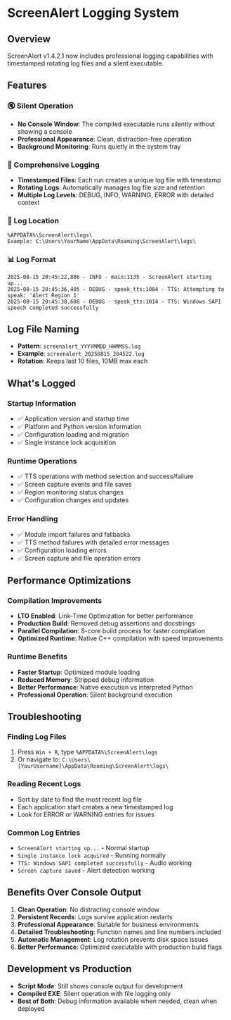 # ScreenAlert Logging System

## Overview
ScreenAlert v1.4.2.1 now includes professional logging capabilities with timestamped rotating log files and a silent executable.

## Features

### 🔇 Silent Operation
- **No Console Window**: The compiled executable runs silently without showing a console
- **Professional Appearance**: Clean, distraction-free operation
- **Background Monitoring**: Runs quietly in the system tray

### 📝 Comprehensive Logging
- **Timestamped Files**: Each run creates a unique log file with timestamp
- **Rotating Logs**: Automatically manages log file size and retention
- **Multiple Log Levels**: DEBUG, INFO, WARNING, ERROR with detailed context

### 📍 Log Location
```
%APPDATA%\ScreenAlert\logs\
Example: C:\Users\YourName\AppData\Roaming\ScreenAlert\logs\
```

### 📊 Log Format
```
2025-08-15 20:45:22,886 - INFO - main:1135 - ScreenAlert starting up...
2025-08-15 20:45:36,405 - DEBUG - speak_tts:1004 - TTS: Attempting to speak: 'Alert Region 1'
2025-08-15 20:45:38,608 - DEBUG - speak_tts:1014 - TTS: Windows SAPI speech completed successfully
```

## Log File Naming
- **Pattern**: `screenalert_YYYYMMDD_HHMMSS.log`
- **Example**: `screenalert_20250815_204522.log`
- **Rotation**: Keeps last 10 files, 10MB max each

## What's Logged

### Startup Information
- ✅ Application version and startup time
- ✅ Platform and Python version information
- ✅ Configuration loading and migration
- ✅ Single instance lock acquisition

### Runtime Operations
- ✅ TTS operations with method selection and success/failure
- ✅ Screen capture events and file saves
- ✅ Region monitoring status changes
- ✅ Configuration changes and updates

### Error Handling
- ✅ Module import failures and fallbacks
- ✅ TTS method failures with detailed error messages
- ✅ Configuration loading errors
- ✅ Screen capture and file operation errors

## Performance Optimizations

### Compilation Improvements
- **LTO Enabled**: Link-Time Optimization for better performance
- **Production Build**: Removed debug assertions and docstrings
- **Parallel Compilation**: 8-core build process for faster compilation
- **Optimized Runtime**: Native C++ compilation with speed improvements

### Runtime Benefits
- **Faster Startup**: Optimized module loading
- **Reduced Memory**: Stripped debug information
- **Better Performance**: Native execution vs interpreted Python
- **Professional Operation**: Silent background execution

## Troubleshooting

### Finding Log Files
1. Press `Win + R`, type `%APPDATA%\ScreenAlert\logs`
2. Or navigate to: `C:\Users\[YourUsername]\AppData\Roaming\ScreenAlert\logs\`

### Reading Recent Logs
- Sort by date to find the most recent log file
- Each application start creates a new timestamped log
- Look for ERROR or WARNING entries for issues

### Common Log Entries
- `ScreenAlert starting up...` - Normal startup
- `Single instance lock acquired` - Running normally
- `TTS: Windows SAPI completed successfully` - Audio working
- `Screen capture saved` - Alert detection working

## Benefits Over Console Output
1. **Clean Operation**: No distracting console window
2. **Persistent Records**: Logs survive application restarts
3. **Professional Appearance**: Suitable for business environments
4. **Detailed Troubleshooting**: Function names and line numbers included
5. **Automatic Management**: Log rotation prevents disk space issues
6. **Better Performance**: Optimized executable with production build flags

## Development vs Production
- **Script Mode**: Still shows console output for development
- **Compiled EXE**: Silent operation with file logging only
- **Best of Both**: Debug information available when needed, clean when deployed
